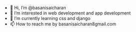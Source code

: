 - 👋 Hi, I’m @basanisaicharan
- 👀 I’m interested in web development and app development
- 🌱 I’m currently learning css and django
- 📫 How to reach me by basanisaicharan8gmail.com

<!---
basanisaicharan/basanisaicharan is a ✨ special ✨ repository because its `README.md` (this file) appears on your GitHub profile.
You can click the Preview link to take a look at your changes.
--->
